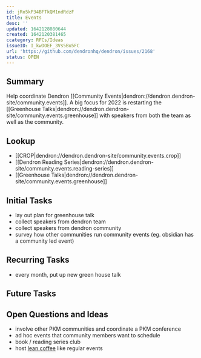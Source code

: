 ```yaml
---
id: jRo5kP34BFTkQM1ndRdzF
title: Events
desc: ''
updated: 1642128080644
created: 1642120381465
ccategory: RFCs/Ideas
issueID: I_kwDOEF_3Vs5Bu5FC
url: 'https://github.com/dendronhq/dendron/issues/2168'
status: OPEN
---
```


## Summary

Help coordinate Dendron [[Community Events|dendron://dendron.dendron-site/community.events]]. A big focus for 2022 is restarting the [[Greenhouse Talks|dendron://dendron.dendron-site/community.events.greenhouse]] with speakers from both the team as well as the community.

## Lookup
- [[CROP|dendron://dendron.dendron-site/community.events.crop]]
- [[Dendron Reading Series|dendron://dendron.dendron-site/community.events.reading-series]]
- [[Greenhouse Talks|dendron://dendron.dendron-site/community.events.greenhouse]]

## Initial Tasks
- lay out plan for greenhouse talk
- collect speakers from dendron team 
- collect speakers from dendron community
- survey how other communities run community events (eg. obsidian has a community led event)

## Recurring Tasks
- every month, put up new green house talk

## Future Tasks

## Open Questions and Ideas
- involve other PKM communities and coordinate a PKM conference
- ad hoc events that community members want to schedule
- book / reading series club
- host [lean coffee](https://agilecoffee.com/leancoffee/) like regular events 

